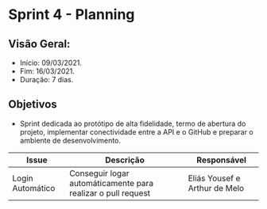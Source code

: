 # Sprint 4 - Planning

## Visão Geral:
* Início: 09/03/2021.
* Fim: 16/03/2021.
* Duração: 7 dias.

## Objetivos
* Sprint dedicada ao protótipo de alta fidelidade, termo de abertura do projeto, implementar conectividade entre a API e o GitHub e preparar o ambiente de desenvolvimento.

Issue | Descrição | Responsável
---|---|---
Login Automático | Conseguir logar automáticamente para realizar o pull request | Eliás Yousef e Arthur de Melo